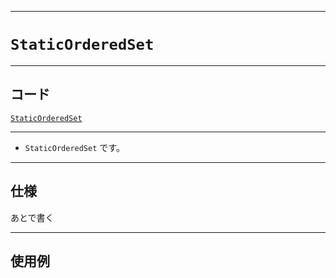 _____

# `StaticOrderedSet`

_____

## コード

[`StaticOrderedSet`](https://github.com/titanium-22/Library_py/blob/main/DataStructures/Set/StaticOrderedSet.py)

_____

- `StaticOrderedSet` です。

_____

## 仕様

あとで書く

_____

## 使用例

```python
```

